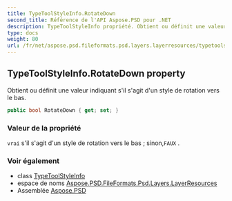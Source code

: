 ```yaml
---
title: TypeToolStyleInfo.RotateDown
second_title: Référence de l'API Aspose.PSD pour .NET
description: TypeToolStyleInfo propriété. Obtient ou définit une valeur indiquant sil sagit dun style de rotation vers le bas.
type: docs
weight: 80
url: /fr/net/aspose.psd.fileformats.psd.layers.layerresources/typetoolstyleinfo/rotatedown/
---
```

## TypeToolStyleInfo.RotateDown property

Obtient ou définit une valeur indiquant s'il s'agit d'un style de rotation vers le bas.

```csharp
public bool RotateDown { get; set; }
```

### Valeur de la propriété

`vrai` s'il s'agit d'un style de rotation vers le bas ; sinon,`FAUX` .

### Voir également

* class [TypeToolStyleInfo](../)
* espace de noms [Aspose.PSD.FileFormats.Psd.Layers.LayerResources](../../typetoolstyleinfo/)
* Assemblée [Aspose.PSD](../../../)


